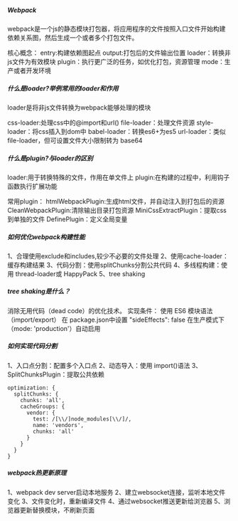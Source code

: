 ##### Webpack
webpack是一个js的静态模块打包器，将应用程序的文件按照入口文件开始构建依赖关系图，然后生成一个或者多个打包文件。


核心概念：
entry:构建依赖图起点
output:打包后的文件输出位置
loader：转换非js文件为有效模块
plugin：执行更广泛的任务，如优化打包，资源管理
mode：生产或者开发环境


##### 什么是loader?举例常用的loader和作用
loader是将非js文件转换为webpack能够处理的模块

css-loader:处理css中的@import和url()
file-loader：处理文件资源
style-loader：将css插入到dom中
babel-loader：转换es6+为es5
url-loader：类似 file-loader，但可设置文件大小限制转为 base64


##### 什么是plugin?与loader的区别
loader:用于转换特殊的文件，作用在单文件上
plugin:在构建的过程中，利用钩子函数执行扩展功能

常用plugin：
htmlWebpackPlugin:生成html文件，并自动注入到打包后的资源
CleanWebpackPlugin:清除输出目录打包资源
MiniCssExtractPlugin：提取css到单独的文件
DefinePlugin：定义全局变量


##### 如何优化webpack构建性能
1、合理使用exclude和includes,较少不必要的文件处理
2、使用cache-loader：缓存构建结果
3、代码分割：使用splitChunks分割公共代码
4、多线程构建：使用 thread-loader或 HappyPack
5、tree shaking


##### tree shaking是什么？
消除无用代码（dead code）的优化技术。
实现条件：
使用 ES6 模块语法（import/export）
在 package.json中设置 "sideEffects": false
在生产模式下（mode: 'production'）自动启用

##### 如何实现代码分割
1、​​入口点分割​​：配置多个入口点
2、​​动态导入​​：使用 import()语法
3、​​SplitChunksPlugin​​：提取公共依赖

```
optimization: {
  splitChunks: {
    chunks: 'all',
    cacheGroups: {
      vendor: {
        test: /[\\/]node_modules[\\/]/,
        name: 'vendors',
        chunks: 'all'
      }
    }
  }
}
```

##### webpack热更新原理
1、webpack dev server启动本地服务
2、建立websocket连接，监听本地文件变化
3、文件变化时，重新编译文件
4、通过websocket推送更新给浏览器
5、浏览器更新替换模块，不刷新页面

